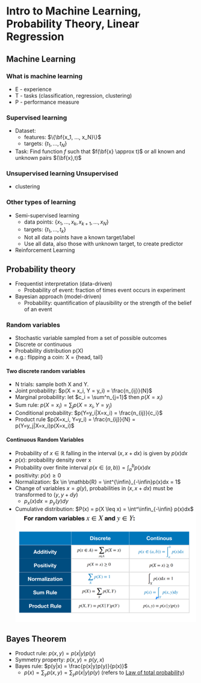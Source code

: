 # Intro to Machine Learning, Probability Theory, Linear Regression

## Machine Learning
### What is machine learning
+ E - experience
+ T - tasks (classification, regression, clustering)
+ P - performance measure

### Supervised learning
+ Dataset: 
  + features: $\{\bf{x_1, ..., x_N}\}$
  + targets: $\{t_1, ..., t_N\}$
+ Task: Find function $f$ such that $f(\bf{x} \approx t)$ or all known and unknown pairs $(\bf{x},t)$

### Unsupervised learning Unsupervised 
+ clustering

### Other types of learning
+ Semi-supervised learning
  + data points: $\{x_1, ..., x_k, x_{k+1}, ..., x_N\}$
  + targets: $\{t_1, ..., t_k\}$
  + Not all data points have a known target/label
  + Use all data, also those with unknown target, to create predictor
+ Reinforcement Learning

## Probability theory
+ Frequentist interpretation (data-driven)
  + Probability of event: fraction of times event occurs in experiment
+ Bayesian approach (model-driven)
  + Probability: quantification of plausibility or the strength of the belief of an event

### Random variables
+ Stochastic variable sampled from a set of possible outcomes
+ Discrete or continuous
+ Probability distribution p(X)
+ e.g.: flipping a coin: X = {head, tail}

#### Two discrete random variables
+ N trials: sample both X and Y.
+ Joint probability: $p(X = x_i, Y = y_i) = \frac{n_{ij}}{N}$
+ Marginal probability: let $c_i = \sum^n_{j=1}$ then $p(X=x_i)$
+ Sum rule: $p(X = x_i) = \sum_j p(X=x_i, Y=y_j)$
+ Conditional probability: $p(Y=y_i|X=x_i) = \frac{n_{ij}}{c_i}$
+ Product rule $p(X=x_i, Y=y_i) = \frac{n_{ij}}{N} = p(Y=y_j|X=x_i)p(X=x_i)$

#### Continuous Random Variables
+ Probability of $x \in \mathbb{R}$ falling in the interval $(x, x+dx)$ is given by $p(x)dx$
+ $p(x)$: probability density over x
+ Probability over finite interval $p(x \in (a,b)) = \int^b_a p(x)dx$
+ positivity: $p(x) \geq 0$
+ Normalization: $x \in \mathbb{R} = \int^{\infin}_{-\infin}p(x)dx = 1$
+ Change of variables $x = g(y)$, probabilities in $(x, x+dx)$ must be transformed to $(y,y+dy)$
  + $p_x(x)dx = p_y(y)dy$
+ Cumulative distribution: $P(x) = p(X \leq x) = \int^\infin_{-\infin} p(x)dx$
![pro_rules](imgs/pro_rules.png)

## Bayes Theorem
+ Product rule: $p(x,y) = p(x|y)p(y)$
+ Symmetry property: $p(x,y) = p(y,x)$
+ Bayes rule: $p(y|x) = \frac{p(x|y)p(y)}{p(x)}$
  + $p(x) = \sum_y p(x,y) = \sum_y p(x|y)p(y)$ (refers to [Law of total probability](../../../ProSta/Lec2.md))
